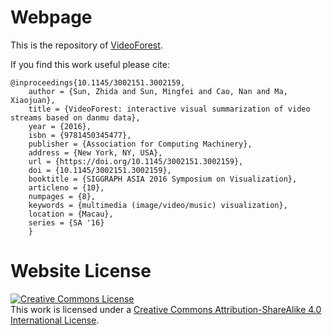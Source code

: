 # Webpage

This is the repository of [VideoForest](https://sunzhida.github.io/videoforest/).

If you find this work useful please cite:
```
@inproceedings{10.1145/3002151.3002159,
    author = {Sun, Zhida and Sun, Mingfei and Cao, Nan and Ma, Xiaojuan},
    title = {VideoForest: interactive visual summarization of video streams based on danmu data},
    year = {2016},
    isbn = {9781450345477},
    publisher = {Association for Computing Machinery},
    address = {New York, NY, USA},
    url = {https://doi.org/10.1145/3002151.3002159},
    doi = {10.1145/3002151.3002159},
    booktitle = {SIGGRAPH ASIA 2016 Symposium on Visualization},
    articleno = {10},
    numpages = {8},
    keywords = {multimedia (image/video/music) visualization},
    location = {Macau},
    series = {SA '16}
    }
```

# Website License
<a rel="license" href="http://creativecommons.org/licenses/by-sa/4.0/"><img alt="Creative Commons License" style="border-width:0" src="https://i.creativecommons.org/l/by-sa/4.0/88x31.png" /></a><br />This work is licensed under a <a rel="license" href="http://creativecommons.org/licenses/by-sa/4.0/">Creative Commons Attribution-ShareAlike 4.0 International License</a>.
